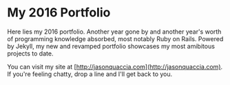 # My 2016 Portfolio

Here lies my 2016 portfolio.  Another year gone by and another year's worth of programming knowledge absorbed, most notably Ruby on Rails.  Powered by Jekyll, my new and revamped portfolio showcases my most amibitous projects to date.

You can visit my site at [http://jasonquaccia.com](http://jasonquaccia.com).  If you're feeling chatty, drop a line and I'll get back to you.